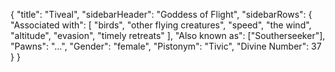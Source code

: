 {
	"title": "Tiveal",
	"sidebarHeader": "Goddess of Flight",
	"sidebarRows": {
		"Associated with": [ "birds", "other flying creatures", "speed", "the wind", "altitude", "evasion", "timely retreats" ],
		"Also known as": ["Southerseeker"],
		"Pawns": "...",
		"Gender": "female",
		"Pistonym": "Tivic",
		"Divine Number": 37
	}
}